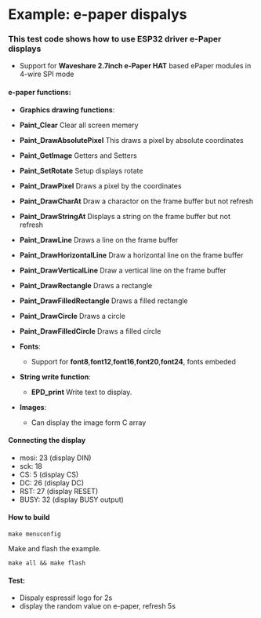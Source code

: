 # Example: e-paper dispalys

### This test code shows how to use ESP32 driver e-Paper displays
* Support for **Waveshare 2.7inch e-Paper HAT** based ePaper modules in 4-wire SPI mode
 
#### e-paper functions:

 * **Graphics drawing functions**:
  * **Paint_Clear**  Clear all screen memery
  * **Paint_DrawAbsolutePixel**  This draws a pixel by absolute coordinates
  * **Paint_GetImage**  Getters and Setters
  * **Paint_SetRotate**  Setup displays rotate
  * **Paint_DrawPixel**  Draws a pixel by the coordinates
  * **Paint_DrawCharAt**  Draw a charactor on the frame buffer but not refresh
  * **Paint_DrawStringAt**  Displays a string on the frame buffer but not refresh
  * **Paint_DrawLine**  Draws a line on the frame buffer
  * **Paint_DrawHorizontalLine**  Draw a horizontal line on the frame buffer
  * **Paint_DrawVerticalLine**  Draw a vertical line on the frame buffer
  * **Paint_DrawRectangle**  Draws a rectangle
  * **Paint_DrawFilledRectangle**  Draws a filled rectangle
  * **Paint_DrawCircle**  Draws a circle
  * **Paint_DrawFilledCircle**  Draws a filled circle

* **Fonts**:
  * Support for **font8**,**font12**,**font16**,**font20**,**font24**, fonts embeded
  
* **String write function**:
  * **EPD_print**  Write text to display.
* **Images**:
  * Can display the image form C array 

#### Connecting the display
  * mosi: 23 (display DIN)
  * sck: 18
  * CS:  5 (display CS)
  * DC: 26 (display DC)
  * RST: 27 (display RESET)
  * BUSY: 32 (display BUSY output)	
  
#### How to build
	
  `make menuconfig`

  Make and flash the example.

  `make all && make flash`
  
#### Test:
 * Dispaly espressif logo for 2s 
 * display the random value on e-paper, refresh 5s 

 



